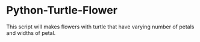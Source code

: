 # Python-Turtle-Flower
This script will makes flowers with turtle that have varying number of petals and widths of petal.
